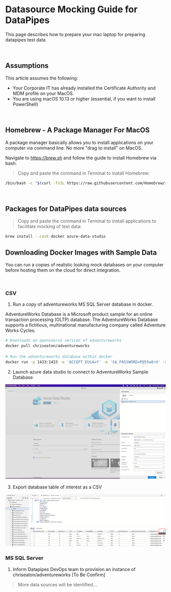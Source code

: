 # Datasource Mocking Guide for DataPipes

This page describes how to prepare your mac laptop for preparing datapipes test data

<br/>

## Assumptions

This article assumes the following:
* Your Corporate IT has already installed the Certificate Authority and MDM profile on your MacOS.
* You are using macOS 10.13 or higher (essential, if you want to install PowerShell)

<br/>

## Homebrew - A Package Manager For MacOS

A package manager basically allows you to install applications on your computer via command line.
No more "drag to install" on MacOS.

Navigate to https://brew.sh and follow the guide to install Homebrew via bash.

> Copy and paste the command in Terminal to install Homebrew:

```bash
/bin/bash -c "$(curl -fsSL https://raw.githubusercontent.com/Homebrew/install/HEAD/install.sh)"
```

<br/>

## Packages for DataPipes data sources

> Copy and paste the command in Terminal to install applications to facilitate mocking of test data:

```bash
brew install --cask docker azure-data-studio
```

## Downloading Docker Images with Sample Data

You can run a copies of realistic looking mock databases on your computer before hosting them on the cloud for direct integration.

</br>

### CSV

1. Run a copy of adventureworks MS SQL Server database in docker.

AdventureWorks Database is a Microsoft product sample for an online transaction processing (OLTP) database. The AdventureWorks Database supports a fictitious, multinational manufacturing company called Adventure Works Cycles.

```bash
# Downloads an opensource version of adventureworks
docker pull chriseaton/adventureworks

# Run the adventureworks database within docker
docker run -p 1433:1433 -e 'ACCEPT_EULA=Y' -e 'SA_PASSWORD=P@55w0rd' -d chriseaton/adventureworks:latest
```

2. Launch azure data studio to connect to AdventureWorks Sample Database

![alt text](images/azure-studio.png "Default Connection as reflected in the 'docker run' command.")

3. Export database table of interest as a CSV

![alt text](images/export-csv.png "Export as CSV")

### MS SQL Server

1. Inform Datapipes DevOps team to provision an instance of chriseaton/adventureworks [To Be Confirm]

> More data sources will be identified... 
